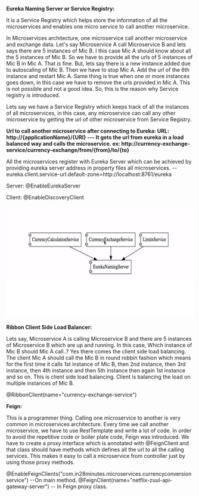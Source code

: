 <b>Eureka Naming Server or Service Registry:</b>

It is a Service Registry which helps store the information of all the microservices and enables one micro service to call another microservice.

In Microservices architecture, one microservice call another microservice and exchange data. Let's say Microservice A call Microservice B and lets says there are 5 instances of Mic B. I this case Mic A should know about all the 5 instances of Mic B. So we have to provide all the urls of 5 instances of Mic B in Mic A. That is fine. But, lets say there is a new instance added due to autoscaling of Mic B. Then we have to stop Mic A. Add the url of the 6th instance and restart Mic A. Same thing is true when one or more instances goes down, in this case we have to remove the urls provided in Mic A. This is not possible and not a good idea. So, this is the reason why Service registry is introduced.

Lets say we have a Service Registry which keeps track of all the instances of all microservices, in this case, any microservice can call any other microservice by getting the url of other microservice from Service Registry.

<b>Url to call another microservice after connecting to Eureka:
URL: http://{applicationName}/{URI} --- It gets the url from eureka in a load balanced way and calls the microservice.
ex: http://currency-exchange-service/currency-exchange/from/{from}/to/{to}</b>

All the microservices register with Eureka Server which can be achieved by providing eureka server address in property files all microservices.
-- eureka.client.service-url.default-zone=http://localhost:8761/eureka

Server: @EnableEurekaServer

Client: @EnableDiscoveryClient

<img src="Eureka.png" height="300" width="650">

<b>Ribbon Client Side Load Balancer:</b>

Lets say, Microservice A is calling Microservice B and there are 5 instances of Microservice B which are up and running. In this case, Which instance of Mic B should Mic A call..? Yes there comes the client side load balancing. The client Mic A should call the Mic B in round robbin fashion which means for the first time it calls 1st instance of Mic B, then 2nd instance, then 3rd instance, then 4th instance and then 5th instance then again 1st instance and so on. This is client side load balancing. Client is balancing the load on multiple instances of Mic B.

@RibbonClient(name="currency-exchange-service")

<b>Feign:</b>

This is a programmer thing. Calling one microservice to another is very common in microservices architecture. Every time we call another microservice, we have to use RestTemplate and write a lot of code. In order to avoid the repetitive code or boiler plate code, Feign was introduced. We have to create a proxy interface which is annotated with @FeignClient and that class should have methods which defines all the url to all the calling services. This makes it easy to call a microservice from controller just by using those proxy methods.

@EnableFeignClients("com.in28minutes.microservices.currencyconversionservice") --On main method.
@FeignClient(name="netflix-zuul-api-gateway-server") -- In Feign proxy class.
